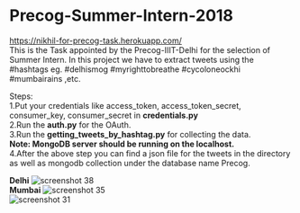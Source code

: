 # Precog-Summer-Intern-2018
https://nikhil-for-precog-task.herokuapp.com/<br>
This is the Task appointed by the Precog-IIIT-Delhi for the selection of Summer Intern. In this project we have to extract tweets using the #hashtags eg. #delhismog #myrighttobreathe #cycoloneockhi #mumbairains ,etc.

Steps:<br>
 1.Put your credentials like access_token, access_token_secret, consumer_key, consumer_secret in <strong>credentials.py</strong><br>
 2.Run the <strong>auth.py</strong> for the OAuth.<br>
 3.Run the <strong>getting_tweets_by_hashtag.py</strong> for collecting the data.<br>
 <strong>Note: MongoDB server should be running on the localhost.</strong>
 <br>
 4.After the above step you can find a json file for the tweets in the directory as well as mongodb collection under the database name Precog.<br>
 
<strong>Delhi</strong>
![screenshot 38](https://user-images.githubusercontent.com/20018574/33933358-743830c0-e01b-11e7-981c-c9eeb809a26f.png)
<br>
<strong>Mumbai</strong>
![screenshot 35](https://user-images.githubusercontent.com/20018574/33928854-6178059a-e00d-11e7-99e7-d0a11223d45c.png)
<br>
![screenshot 31](https://user-images.githubusercontent.com/20018574/33976071-c27bccae-e0b8-11e7-8e7e-18cf648c0205.png)
